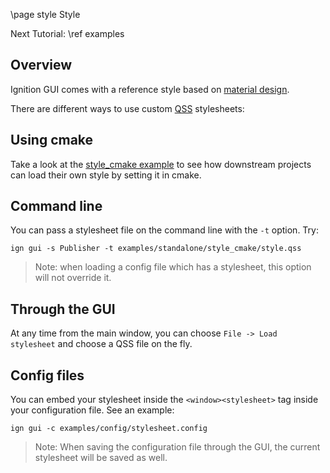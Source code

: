 \page style Style

Next Tutorial: \ref examples

## Overview

Ignition GUI comes with a reference style based on [material design](https://material.io/).

There are different ways to use custom [QSS](http://doc.qt.io/qt-5/stylesheet-syntax.html) stylesheets:

## Using cmake

Take a look at the
[style_cmake example](https://bitbucket.org/ignitionrobotics/ign-gui/src/default/examples/standalone/style_cmake/)
to see how downstream projects can load their own style by setting it in cmake.

## Command line

You can pass a stylesheet file on the command line with the `-t` option. Try:

    ign gui -s Publisher -t examples/standalone/style_cmake/style.qss

> Note: when loading a config file which has a stylesheet, this option will not override it.

## Through the GUI

At any time from the main window, you can choose `File -> Load stylesheet` and
choose a QSS file on the fly.

## Config files

You can embed your stylesheet inside the `<window><stylesheet>` tag inside your
configuration file. See an example:

    ign gui -c examples/config/stylesheet.config

> Note: When saving the configuration file through the GUI, the current stylesheet will be saved as well.
